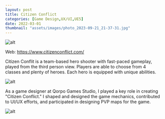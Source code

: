 ```yaml
---
layout: post
title: Citizen Conflict
categories: [Game Design,UX/UI,UE5]
date: 2022-03-01
thumbnail: "assets/images/photo_2023-09-21_21-37-31.jpg"
---
```


![alt](https://github.com/Bibool/portfolio.github.io/blob/main/assets/cc_banner1.png?raw=true)

Web: https://www.citizenconflict.com/

Citizen Conflit is a team-based hero shooter with fast-paced gameplay, played from the third person view. Players are able to choose from 4 classes and plenty of heroes. Each hero is equipped with unique abilities.

![alt](https://github.com/GalloSamuel/portfolio/blob/main/assets/images/Screenshot_2023-08-21_16-56-18.png?raw=true)

As a game designer at Qorpo Games Studio, I played a key role in creating "Citizen Conflict." I shaped and designed the game mechanics, contributed to UI/UX efforts, and participated in designing PVP maps for the game.

![alt](https://github.com/GalloSamuel/portfolio/blob/main/assets/images/Screenshot_2023-08-21_17-29-35.png?raw=true)
